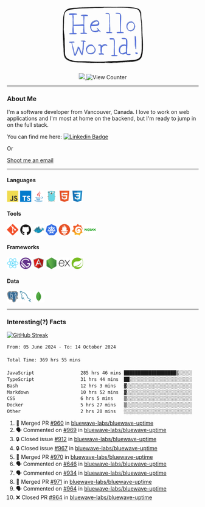 <div align="center">
    <img src="./img/hello_world.webp" height="200px" width="">
    <div>
        <a href="https://www.linkedin.com/in/ajhollid">
            <img src="https://img.shields.io/badge/LinkedIn-blue"/>
        </a>
        <img src="https://komarev.com/ghpvc/?username=ajhollid&color=yellow" alt="View Counter">
    </div>
</div>

---

### About Me

I'm a software developer from Vancouver, Canada. I love to work on web applications and I'm most at home on the backend, but I'm ready to jump in on the full stack.

You can find me here: [![Linkedin Badge](https://img.shields.io/badge/-ajhollid-blue?style=flat&logo=Linkedin&logoColor=white)](https://www.linkedin.com/in/ajhollid)

Or

[Shoot me an email](mailto:ajhollid@gmail.com)

---

#### Languages

<div>
    <img src="./img/devicons/javascript-original.svg" width=30 height=30 alt="JavaScript">
    <img src="/img/devicons/typescript-original.svg" width=30 height=30 alt="TypeScript">
    <img src="./img/devicons/java-original.svg" width=30 height=30 alt="Java">
    <img src="./img/devicons/go-original.svg" width=30 height=30 alt="Golang">
    <img src="./img/devicons/html5-original.svg" width=30 height=30 alt="HTML 5">
    <img src="./img/devicons/css3-original.svg" width=30 height=30 alt="CSS 3">
</div>

#### Tools

<div>
    <img src="./img/devicons/git-original.svg" width=30 height=30 alt="Git">
    <img src="./img/devicons/github-original.svg" width=30 height=30 alt="Github">
    <img src="./img/devicons/docker-original.svg" width=30 
    height=30 alt="Docker">
    <img src="./img/devicons/kubernetes-original.svg" width=30 height=30 alt="K8">
    <img src="./img/devicons/prometheus-original.svg" width=30 height=30 alt="Prometheus">
    <img src="./img/devicons/grafana-original.svg" width=30 height=30 alt="Grafana">
    <img src="./img/devicons/nginx-original.svg" width=30 height=30 alt="Nginx">
</div>

#### Frameworks

<div>
    <img src="./img/devicons/react-original.svg" width=30 height=30 alt="React">
    <img src="./img/devicons/gatsby-original.svg" width=30 height=30 alt="Gatsby">
    <img src="./img/devicons/angularjs-original.svg" width=30 height=30 alt="AngularJS">
    <img src="./img/devicons/nodejs-original.svg" width=30 height=30 alt="NodeJS">
    <img src="./img/devicons/express-original.svg" width=30 height=30 alt="Express">
    <img src="./img/devicons/spring-original.svg" width=30 height=30 alt="Spring">
</div>

#### Data

<div>
    <img src="./img/devicons/postgresql-original.svg" width=30 height=30 alt="Postgresql">
    <img src="./img/devicons/mysql-original.svg" width=30 height=30 alt="Mysql">
    <img src="./img/devicons/mongodb-original.svg" width=30 height=30 alt="MongoDB">
</div>

---

### Interesting(?) Facts

[![GitHub Streak](http://github-readme-streak-stats.herokuapp.com?user=ajhollid)](https://git.io/streak-stats)

 <!--START_SECTION:waka-->

```txt
From: 05 June 2024 - To: 14 October 2024

Total Time: 369 hrs 55 mins

JavaScript                 285 hrs 46 mins ███████████████████▒░░░░░   76.77 %
TypeScript                 31 hrs 44 mins  ██░░░░░░░░░░░░░░░░░░░░░░░   08.53 %
Bash                       12 hrs 3 mins   ▓░░░░░░░░░░░░░░░░░░░░░░░░   03.24 %
Markdown                   10 hrs 52 mins  ▓░░░░░░░░░░░░░░░░░░░░░░░░   02.92 %
CSS                        6 hrs 5 mins    ▒░░░░░░░░░░░░░░░░░░░░░░░░   01.64 %
Docker                     5 hrs 27 mins   ▒░░░░░░░░░░░░░░░░░░░░░░░░   01.47 %
Other                      2 hrs 20 mins   ░░░░░░░░░░░░░░░░░░░░░░░░░   00.63 %
```

<!--END_SECTION:waka-->


<!--START_SECTION:activity-->
1. 🎉 Merged PR [#960](https://github.com/bluewave-labs/bluewave-uptime/pull/960) in [bluewave-labs/bluewave-uptime](https://github.com/bluewave-labs/bluewave-uptime)
2. 🗣 Commented on [#969](https://github.com/bluewave-labs/bluewave-uptime/pull/969#issuecomment-2416508874) in [bluewave-labs/bluewave-uptime](https://github.com/bluewave-labs/bluewave-uptime)
3. 🔒 Closed issue [#912](https://github.com/bluewave-labs/bluewave-uptime/issues/912) in [bluewave-labs/bluewave-uptime](https://github.com/bluewave-labs/bluewave-uptime)
4. 🔒 Closed issue [#967](https://github.com/bluewave-labs/bluewave-uptime/issues/967) in [bluewave-labs/bluewave-uptime](https://github.com/bluewave-labs/bluewave-uptime)
5. 🎉 Merged PR [#970](https://github.com/bluewave-labs/bluewave-uptime/pull/970) in [bluewave-labs/bluewave-uptime](https://github.com/bluewave-labs/bluewave-uptime)
6. 🗣 Commented on [#646](https://github.com/bluewave-labs/bluewave-uptime/issues/646#issuecomment-2415617875) in [bluewave-labs/bluewave-uptime](https://github.com/bluewave-labs/bluewave-uptime)
7. 🗣 Commented on [#934](https://github.com/bluewave-labs/bluewave-uptime/issues/934#issuecomment-2415615670) in [bluewave-labs/bluewave-uptime](https://github.com/bluewave-labs/bluewave-uptime)
8. 🎉 Merged PR [#971](https://github.com/bluewave-labs/bluewave-uptime/pull/971) in [bluewave-labs/bluewave-uptime](https://github.com/bluewave-labs/bluewave-uptime)
9. 🗣 Commented on [#964](https://github.com/bluewave-labs/bluewave-uptime/pull/964#issuecomment-2415347076) in [bluewave-labs/bluewave-uptime](https://github.com/bluewave-labs/bluewave-uptime)
10. ❌ Closed PR [#964](https://github.com/bluewave-labs/bluewave-uptime/pull/964) in [bluewave-labs/bluewave-uptime](https://github.com/bluewave-labs/bluewave-uptime)
<!--END_SECTION:activity-->
